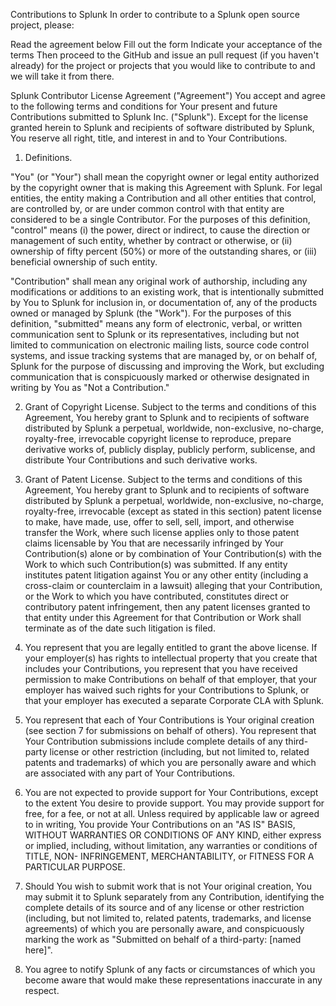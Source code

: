 Contributions to Splunk
In order to contribute to a Splunk open source project, please:

Read the agreement below
Fill out the form
Indicate your acceptance of the terms
Then proceed to the GitHub and issue an pull request (if you haven't already) for the project or projects that you would like to contribute to and we will take it from there.

 

Splunk Contributor License Agreement ("Agreement")
You accept and agree to the following terms and conditions for Your present and future Contributions submitted to Splunk Inc. ("Splunk"). Except for the license granted herein to Splunk and recipients of software distributed by Splunk, You reserve all right, title, and interest in and to Your Contributions.

 

1. Definitions.

 

"You" (or "Your") shall mean the copyright owner or legal entity authorized by the copyright owner that is making this Agreement with Splunk. For legal entities, the entity making a Contribution and all other entities that control, are controlled by, or are under common control with that entity are considered to be a single Contributor. For the purposes of this definition, "control" means (i) the power, direct or indirect, to cause the direction or management of such entity, whether by contract or otherwise, or (ii) ownership of fifty percent (50%) or more of the outstanding shares, or (iii) beneficial ownership of such entity.

 

"Contribution" shall mean any original work of authorship, including any modifications or additions to an existing work, that is intentionally submitted by You to Splunk for inclusion in, or documentation of, any of the products owned or managed by Splunk (the "Work"). For the purposes of this definition, "submitted" means any form of electronic, verbal, or written communication sent to Splunk or its representatives, including but not limited to communication on electronic mailing lists, source code control systems, and issue tracking systems that are managed by, or on behalf of, Splunk for the purpose of discussing and improving the Work, but excluding communication that is conspicuously marked or otherwise designated in writing by You as "Not a Contribution."

 

2. Grant of Copyright License. Subject to the terms and conditions of this Agreement, You hereby grant to Splunk and to recipients of software distributed by Splunk a perpetual, worldwide, non-exclusive, no-charge, royalty-free, irrevocable copyright license to reproduce, prepare derivative works of, publicly display, publicly perform, sublicense, and distribute Your Contributions and such derivative works.

 

3. Grant of Patent License. Subject to the terms and conditions of this Agreement, You hereby grant to Splunk and to recipients of software distributed by Splunk a perpetual, worldwide, non-exclusive, no-charge, royalty-free, irrevocable (except as stated in this section) patent license to make, have made, use, offer to sell, sell, import, and otherwise transfer the Work, where such license applies only to those patent claims licensable by You that are necessarily infringed by Your Contribution(s) alone or by combination of Your Contribution(s) with the Work to which such Contribution(s) was submitted. If any entity institutes patent litigation against You or any other entity (including a cross-claim or counterclaim in a lawsuit) alleging that your Contribution, or the Work to which you have contributed, constitutes direct or contributory patent infringement, then any patent licenses granted to that entity under this Agreement for that Contribution or Work shall terminate as of the date such litigation is filed.

 

4. You represent that you are legally entitled to grant the above license. If your employer(s) has rights to intellectual property that you create that includes your Contributions, you represent that you have received permission to make Contributions on behalf of that employer, that your employer has waived such rights for your Contributions to Splunk, or that your employer has executed a separate Corporate CLA with Splunk.

 

5. You represent that each of Your Contributions is Your original creation (see section 7 for submissions on behalf of others). You represent that Your Contribution submissions include complete details of any third-party license or other restriction (including, but not limited to, related patents and trademarks) of which you are personally aware and which are associated with any part of Your Contributions.

 

6. You are not expected to provide support for Your Contributions, except to the extent You desire to provide support. You may provide support for free, for a fee, or not at all. Unless required by applicable law or agreed to in writing, You provide Your Contributions on an "AS IS" BASIS, WITHOUT WARRANTIES OR CONDITIONS OF ANY KIND, either express or implied, including, without limitation, any warranties or conditions of TITLE, NON- INFRINGEMENT, MERCHANTABILITY, or FITNESS FOR A PARTICULAR PURPOSE.

 

7. Should You wish to submit work that is not Your original creation, You may submit it to Splunk separately from any Contribution, identifying the complete details of its source and of any license or other restriction (including, but not limited to, related patents, trademarks, and license agreements) of which you are personally aware, and conspicuously marking the work as "Submitted on behalf of a third-party: [named here]".

 

8. You agree to notify Splunk of any facts or circumstances of which you become aware that would make these representations inaccurate in any respect.